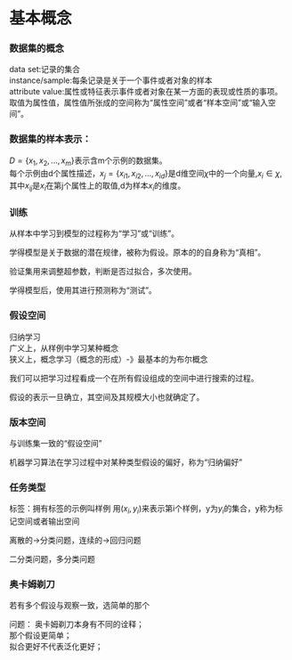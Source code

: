 # 基本概念


### 数据集的概念
data set:记录的集合 \
instance/sample:每条记录是关于一个事件或者对象的样本 \
attribute value:属性或特征表示事件或者对象在某一方面的表现或性质的事项。
取值为属性值，属性值所张成的空间称为“属性空间”或者“样本空间”或“输入空间”。



### 数据集的样本表示：

$D=\{x_1,x_2,...,x_m\}$表示含m个示例的数据集。\
每个示例由d个属性描述，$x_j = \{x_{i1},x_{i2},...,x_{id}\}$是d维空间$\chi$中的一个向量,$x_i \in \chi$,其中$x_{ij}$是$x_i$在第j个属性上的取值,d为样本$x_i$的维度。

### 训练
从样本中学习到模型的过程称为“学习”或“训练”。

学得模型是关于数据的潜在规律，被称为假设。原本的的自身称为“真相”。

验证集用来调整超参数，判断是否过拟合，多次使用。

学得模型后，使用其进行预测称为“测试”。

### 假设空间
归纳学习 \
广义上，从样例中学习某种概念 \
狭义上，概念学习（概念的形成）-》最基本的为布尔概念

我们可以把学习过程看成一个在所有假设组成的空间中进行搜索的过程。

假设的表示一旦确立，其空间及其规模大小也就确定了。


### 版本空间
与训练集一致的“假设空间”

机器学习算法在学习过程中对某种类型假设的偏好，称为“归纳偏好”


### 任务类型
标签：拥有标签的示例叫样例
用$(x_i,y_i)$来表示第i个样例，y为$y_i$的集合，y称为标记空间或者输出空间

离散的$\rightarrow$分类问题，连续的$\rightarrow$回归问题

二分类问题，多分类问题


### 奥卡姆剃刀
若有多个假设与观察一致，选简单的那个

问题：
奥卡姆剃刀本身有不同的诠释； \
那个假设更简单；\
拟合更好不代表泛化更好；
